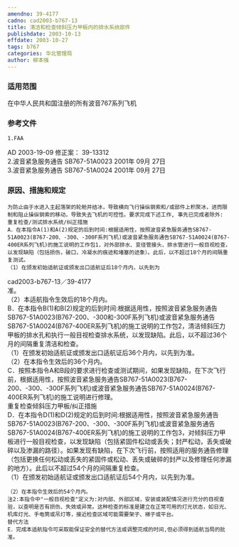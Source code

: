 ```yaml
---
amendno: 39-4177  
cadno: cad2003-b767-13  
title: 清洁和检查倾斜压力甲板内的排水系统部件  
publishdate: 2003-10-13  
effdate: 2003-10-27  
tags: b767  
categories: 华北管理局  
author: 柳本强  
---
```

  
### 适用范围  
在中华人民共和国注册的所有波音767系列飞机  
  
<!--more-->  
### 参考文件  
    1.FAA  
AD 2003-19-09  修正案： 39-13312  
    2.波音紧急服务通告 SB767-51A0023  2001年 09月 27日  
    3.波音紧急服务通告 SB767-51A0024  2001年 09月 27日  
  
### 原因、措施和规定  
    为防止由于水进入主起落架的轮舱并结冰，导致横向飞行操纵钢索和/或部件上积聚冰，进而限制和阻止操纵钢索的移动，导致失去飞机的可控性。要求完成下述工作, 事先已完成者除外:  
    重复检查/测试排水系统/纠正措施  
    A．在本指令A(1)和A(2)规定的后到时间:根据适用性，按照波音紧急服务通告SB767-51A0023(B767-200、-300、-300F系列飞机)或波音紧急服务通告SB767-51A0024(B767-400ER系列飞机)的施工说明的工作包1，对外部排水、变径管接头、排水管进行一般目视检查，以发现缺陷（包括损伤，破口，冷凝水的痕迹和堵塞的迹象）。此后，以不超过18个月的间隔重复测试。  
    （1）在颁发初始适航证或颁发出口适航证后18个月内，以先到为  
  cad2003-b767-13／39-4177  
准。  
    （2）本适航指令生效后的18个月内。    
    B．在本指令B(1)和B(2)规定的后到时间:根据适用性，按照波音紧急服务通告SB767-51A0023(B767-200、-300和-300F系列飞机)或波音紧急服务通告SB767-51A0024(B767-400ER系列飞机)的施工说明的工作包2，清洁倾斜压力甲板的排水孔和执行一般目视检查排水系统，以发现缺陷。此后，以不超过36个月的间隔重复清洁和检查。  
    （1）在颁发初始适航证或颁发出口适航证后36个月内，以先到为准。  
    （2）在本指令生效后的36个月内。  
 C．按照本指令A和B段的要求进行检查或测试期间，如果发现缺陷，在下次飞行前，根据适用性，按照波音紧急服务通告SB767-51A0023(B767-200、-300、-300F系列飞机)或波音紧急服务通告SB767-51A0024(B767-400ER系列飞机)的施工说明进行修理。  
    重复检查倾斜压力甲板/纠正措施  
    D．在本指令D(1)和D(2)规定的后到时间:根据适用性，按照波音紧急服务通告SB767-51A0023(B767-200、-300、-300F系列飞机)或波音紧急服务通告SB767-51A0024(B767-400ER系列飞机)的施工说明的工作包3，对倾斜压力甲板进行一般目视检查，以发现缺陷（包括紧固件松动或丢失；封严松动，丢失或破碎以及渗漏的路径）。如果发现有缺陷，在下次飞行前，按照适用的服务通告修理（包括更换任何松动或丢失的紧固件或松动、丢失或破碎的封严以及修理任何渗漏的地方）。此后以不超过54个月的间隔重复检查。  
    （1）在颁发初始适航证或颁发出口适航证后54个月内，以先到为准。  
  
    （2）在本指令生效后的54个月内。  
    注2:本指令中"一般目视检查"定义为:对内部、外部区域，安装或装配情况进行充分的目视查验，以查明是否有损伤、失效或异常。这种检查的标准是建立在正常可用的灯光状态，如日光、机库灯光、手电筒或吊灯等，接近检查区域可能需要架子、梯子或平台。  
    替代方法  
    E．完成本适航指令可采取能保证安全的替代方法或调整完成的时间,但必须得到适航当局的批准。  
